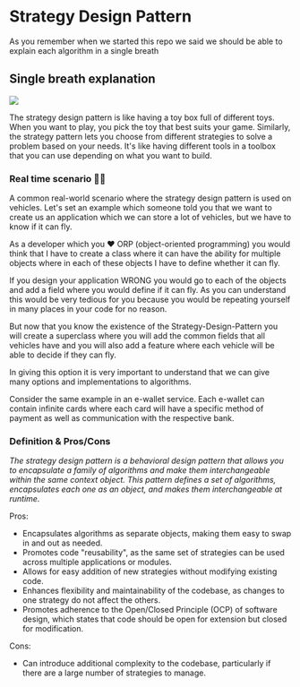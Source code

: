 
# Strategy Design Pattern

As you remember when we started this repo we said we should be able to explain each algorithm in a single breath

## Single breath explanation
![](https://media.tenor.com/tL8sFw6XauoAAAAC/the-options-are-just-endless-endless-options.gif)

The strategy design pattern is like having a toy box full of different toys. When you want to play, you pick the toy that best suits your game. Similarly, the strategy pattern lets you choose from different strategies to solve a problem based on your needs. It's like having different tools in a toolbox that you can use depending on what you want to build.


###  Real time scenario 🤙🏾
A common real-world scenario where the strategy design pattern is used on vehicles.
Let's set an example which someone told you that we want to create us an application which we can store a lot of vehicles, but we have to know if it can fly.


As a developer which you ❤️ ORP (object-oriented programming) you would think that I have to create a class where it can have the ability for multiple objects where in each of these objects I have to define whether it can fly.

If you design your application WRONG you would go to each of the objects and add a field where you would define if it can fly.
As you can understand this would be very tedious for you because you would be repeating yourself in many places in your code for no reason.

But now that you know the existence of the Strategy-Design-Pattern you will create a superclass where you will add the common fields that all vehicles have and you will also add a feature where each vehicle will be able to decide if they can fly.

In giving this option it is very important to understand that we can give many options and implementations to algorithms.

Consider the same example in an e-wallet service.
Each e-wallet can contain infinite cards where each card will have a specific method of payment as well as communication with the respective bank.


### Definition & Pros/Cons


_The strategy design pattern is a behavioral design pattern that allows you to encapsulate a family of algorithms and make them interchangeable within the same context object. This pattern defines a set of algorithms, encapsulates each one as an object, and makes them interchangeable at runtime._

Pros:

* Encapsulates algorithms as separate objects, making them easy to swap in and out as needed.
* Promotes code "reusability", as the same set of strategies can be used across multiple applications or modules.
* Allows for easy addition of new strategies without modifying existing code.
* Enhances flexibility and maintainability of the codebase, as changes to one strategy do not affect the others.
* Promotes adherence to the Open/Closed Principle (OCP) of software design, which states that code should be open for extension but closed for modification.


Cons:

* Can introduce additional complexity to the codebase, particularly if there are a large number of strategies to manage.
